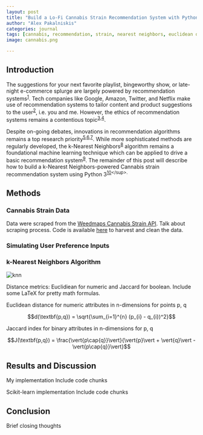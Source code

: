 ```yaml
---
layout: post
title: "Build a Lo-Fi Cannabis Strain Recommendation System with Python"
author: "Alex Pakalniskis"
categories: journal
tags: [cannabis, recommendation, strain, nearest neighbors, euclidean distance, jaccard index, data science, python, pandas, scipy, scikit-learn]
image: cannabis.png 

---
```

## Introduction
The suggestions for your next favorite playlist, bingeworthy show, or late-night e-commerce splurge are largely powered by recommendation systems<sup>[1](https://en.wikipedia.org/wiki/Recommender_system)</sup>. Tech companies like Google, Amazon, Twitter, and Netflix make use of recommendation systems to tailor content and product suggestions to the user<sup>[2](https://aisel.aisnet.org/cgi/viewcontent.cgi?article=1146&context=icis2004)</sup>, i.e. you and me. However, the ethics of recommendation systems remains a contentious topic<sup>[3](https://link.springer.com/chapter/10.1007/978-3-642-13226-1_10),[4](https://www.usenix.org/system/files/conference/soups2014/soups14-paper-zhang.pdf)</sup>. 

Despite on-going debates, innovations in recommendation algorithms remains a top research priority<sup>[5](https://link.springer.com/article/10.1007/s12652-018-0928-7),[6](https://www.sciencedirect.com/science/article/pii/S0167923618301970),[7](https://ieeexplore.ieee.org/abstract/document/8616805)</sup>. While more sophisticated methods are regularly developed, the k-Nearest Neighbors<sup>[8](https://en.wikipedia.org/wiki/K-nearest_neighbors_algorithm)</sup> algorithm remains a foundational machine learning technique which can be applied to drive a basic recommendation system<sup>[9](https://www.sciencedirect.com/science/article/pii/S221083271400026X)</sup>. The remainder of this post will describe how to build a k-Nearest Neighbors-powered Cannabis strain recommendation system using Python 3<sup>[10](https://en.wikipedia.org/wiki/Python_(programming_language))</sup>.

## Methods
### Cannabis Strain Data
Data were scraped from the [Weedmaps Cannabis Strain API](https://api-g.weedmaps.com/wm/v1/strains). Talk about scraping process. Code is available [here](https://github.com/Build-Week-Med-Cabinet-2-MP/bw-med-cabinet-2-ml/tree/master/code) to harvest and clean the data.

### Simulating User Preference Inputs

### k-Nearest Neighbors Algorithm
![knn](https://upload.wikimedia.org/wikipedia/commons/thumb/e/e7/KnnClassification.svg/200px-KnnClassification.svg.png)

Distance metrics: Euclidiean for numeric and Jaccard for boolean. Include some LaTeX for pretty math formulas.

Euclidean distance for numeric attributes in n-dimensions for points p, q

$$d(\textbf{p,q}) = \sqrt{\sum_{i=1}^{n} (p_{i} - q_{i})^2}$$

Jaccard index for binary attributes in n-dimensions for p, q

$$J(\textbf{p,q}) = \frac{\vert{p\cap{q}}\vert}{\vert{p}\vert + \vert{q}\vert - \vert{p\cap{q}}\vert}$$


## Results and Discussion
My implementation
Include code chunks

Scikit-learn implementation
Include code chunks

## Conclusion
Brief closing thoughts

